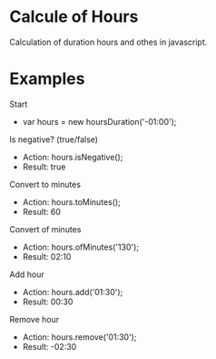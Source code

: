 # Calcule of Hours
Calculation of duration hours and othes in javascript.

# Examples

Start
* var hours = new hoursDuration('-01:00');

Is negative? (true/false)
* Action: hours.isNegative();
* Result: true

Convert to minutes
* Action: hours.toMinutes();
* Result: 60

Convert of minutes
* Action: hours.ofMinutes('130');
* Result: 02:10

Add hour
* Action: hours.add('01:30');
* Result: 00:30

Remove hour
* Action: hours.remove('01:30');
* Result: -02:30

